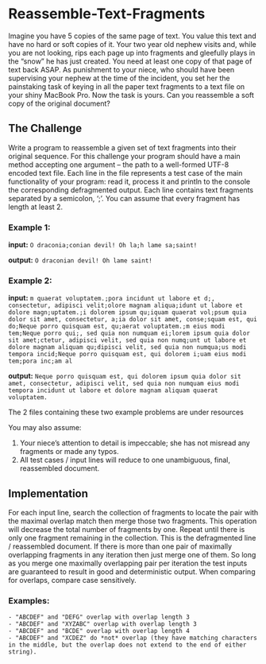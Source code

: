 # Reassemble-Text-Fragments

Imagine you have 5 copies of the same page of text. You value this text and have no hard or soft copies of it. Your two year old nephew visits and, while you are not looking, rips each page up into fragments and gleefully plays in the “snow” he has just created.
You need at least one copy of that page of text back ASAP. As punishment to your niece, who should have been supervising your nephew at the time of the incident, you set her the painstaking task of keying in all the paper text fragments to a text file on your shiny MacBook Pro. Now the task is yours. Can you reassemble a soft copy of the original document?

## The Challenge
Write a program to reassemble a given set of text fragments into their original sequence. For this challenge your program should have a main method accepting one argument – the path to a well-formed UTF-8 encoded text file. Each line in the file represents a test case of the main functionality of your program: read it, process it and println to the console the corresponding defragmented output.
Each line contains text fragments separated by a semicolon, ‘;’. You can assume that every fragment has length at least 2.

### Example 1:
**input:**
``` O draconia;conian devil! Oh la;h lame sa;saint! ```

**output:**
``` O draconian devil! Oh lame saint! ```

### Example 2:
**input:**
``` m quaerat voluptatem.;pora incidunt ut labore et d;, consectetur, adipisci velit;olore magnam aliqua;idunt ut labore et dolore magn;uptatem.;i dolorem ipsum qu;iquam quaerat vol;psum quia dolor sit amet, consectetur, a;ia dolor sit amet, conse;squam est, qui do;Neque porro quisquam est, qu;aerat voluptatem.;m eius modi tem;Neque porro qui;, sed quia non numquam ei;lorem ipsum quia dolor sit amet;ctetur, adipisci velit, sed quia non numq;unt ut labore et dolore magnam aliquam qu;dipisci velit, sed quia non numqua;us modi tempora incid;Neque porro quisquam est, qui dolorem i;uam eius modi tem;pora inc;am al ```

**output:**
``` Neque porro quisquam est, qui dolorem ipsum quia dolor sit amet, consectetur, adipisci velit, sed quia non numquam eius modi tempora incidunt ut labore et dolore magnam aliquam quaerat voluptatem. ```

The 2 files containing these two example problems are under resources

You may also assume:

1.	Your niece’s attention to detail is impeccable; she has not misread any fragments or made any typos.
2.	All test cases / input lines will reduce to one unambiguous, final, reassembled document.

## Implementation 
For each input line, search the collection of fragments to locate the pair with the maximal overlap match then merge those two fragments. This operation will decrease the total number of fragments by one. Repeat until there is only one fragment remaining in the collection. This is the defragmented line / reassembled document.
If there is more than one pair of maximally overlapping fragments in any iteration then just merge one of them. So long as you merge one maximally overlapping pair per iteration the test inputs are guaranteed to result in good and deterministic output.
When comparing for overlaps, compare case sensitively.

### Examples:
```
- "ABCDEF" and "DEFG" overlap with overlap length 3
- "ABCDEF" and "XYZABC" overlap with overlap length 3
- "ABCDEF" and "BCDE" overlap with overlap length 4
- "ABCDEF" and "XCDEZ" do *not* overlap (they have matching characters in the middle, but the overlap does not extend to the end of either string).
```
